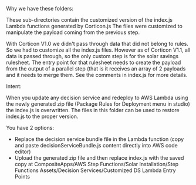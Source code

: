 Why we have these folders: 

These sub-directories contain the customized version of the index.js Lambda functions generated by Corticon.js
The files were customized to manipulate the payload coming from the previous step.

With Corticon V1.0 we didn't pass through data that did not belong to rules. So we had to customize 
all the index.js files.  However as of Corticon V1.1, all data is passed through, so the only
custom step is for the solar savings rulesheet.  The entry point for that rulesheet needs to create the payload from the output 
of a parallel step (that is it receives an array of 2 payloads and it needs to merge them.
See the comments in index.js for more details. 

Intent:

When you update any decision service and redeploy to AWS Lambda using the newly generated zip file (Package Rules for Deployment menu in studio) 
the index.js is overwritten.  The files in this folder can be used to restore index.js to the proper version.

You have 2 options:
- Replace the decision service bundle file in the Lambda function (copy and paste decisionServiceBundle.js content directly into AWS code editor) 
- Upload the generated zip file and then replace index.js with the saved copy at CompositeApps/AWS Step Functions/Solar Installation/Step Functions Assets/Decision Services/Customized DS Lambda Entry Points
